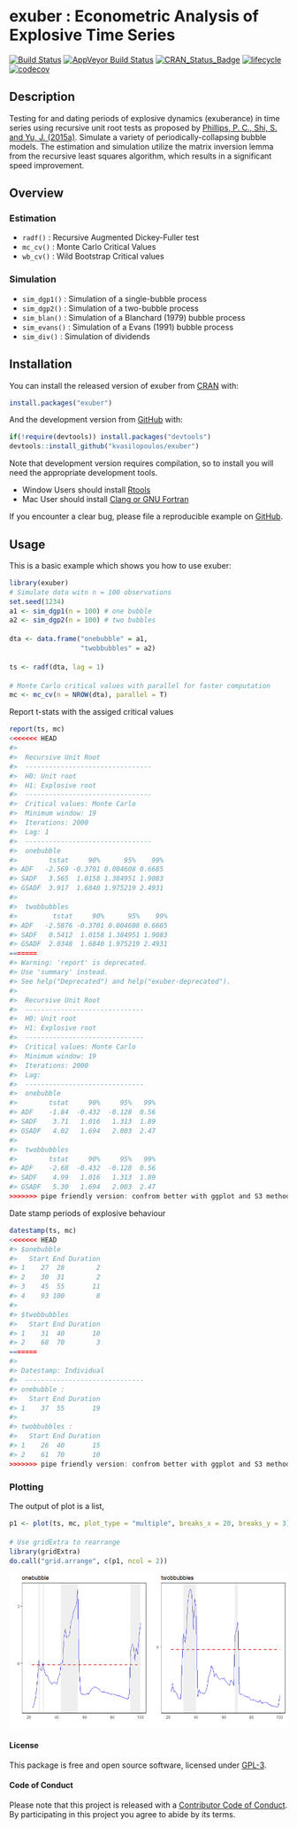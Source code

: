
<!-- README.md is generated from README.Rmd. Please edit that file -->

# exuber : Econometric Analysis of Explosive Time Series

[![Build
Status](https://travis-ci.org/kvasilopoulos/exuber.svg?branch=master)](https://travis-ci.org/kvasilopoulos/exuber)
[![AppVeyor Build
Status](https://ci.appveyor.com/api/projects/status/github/kvasilopoulos/exuber?branch=master&svg=true)](https://ci.appveyor.com/project/kvasilopoulos/exuber)
[![CRAN\_Status\_Badge](http://www.r-pkg.org/badges/version/exuber)](https://cran.r-project.org/package=exuber)
[![lifecycle](https://img.shields.io/badge/lifecycle-maturing-blue.svg)](https://www.tidyverse.org/lifecycle/#maturing)
[![codecov](https://codecov.io/gh/kvasilopoulos/exuber/branch/master/graph/badge.svg)](https://codecov.io/gh/kvasilopoulos/exuber)

## Description

Testing for and dating periods of explosive dynamics (exuberance) in
time series using recursive unit root tests as proposed by [Phillips, P.
C., Shi, S. and Yu, J. (2015a)](https://doi.org/10.1111/iere.12132).
Simulate a variety of periodically-collapsing bubble models. The
estimation and simulation utilize the matrix inversion lemma from the
recursive least squares algorithm, which results in a significant speed
improvement.

## Overview

### Estimation

  - `radf()` : Recursive Augmented Dickey-Fuller test
  - `mc_cv()` : Monte Carlo Critical Values
  - `wb_cv()` : Wild Bootstrap Critical values

### Simulation

  - `sim_dgp1()` : Simulation of a single-bubble process
  - `sim_dgp2()` : Simulation of a two-bubble process
  - `sim_blan()` : Simulation of a Blanchard (1979) bubble process
  - `sim_evans()` : Simulation of a Evans (1991) bubble process
  - `sim_div()` : Simulation of dividends

## Installation

You can install the released version of exuber from
[CRAN](https://CRAN.R-project.org) with:

``` r
install.packages("exuber")
```

And the development version from [GitHub](https://github.com/) with:

``` r
if(!require(devtools)) install.packages("devtools")
devtools::install_github("kvasilopoulos/exuber")
```

Note that development version requires compilation, so to install you
will need the appropriate development tools.

  - Window Users should install
    [Rtools](https://cran.r-project.org/bin/windows/Rtools/)
  - Mac User should install [Clang or GNU
    Fortran](https://cran.r-project.org/bin/macosx/tools/)

If you encounter a clear bug, please file a reproducible example on
[GitHub](https://github.com/kvasilopoulos/exuber/issues).

## Usage

This is a basic example which shows you how to use exuber:

``` r
library(exuber)
# Simulate data witn n = 100 observations
set.seed(1234)
a1 <- sim_dgp1(n = 100) # one bubble
a2 <- sim_dgp2(n = 100) # two bubbles

dta <- data.frame("onebubble" = a1, 
                  "twobbubbles" = a2)

ts <- radf(dta, lag = 1)

# Monte Carlo critical values with parallel for faster computation
mc <- mc_cv(n = NROW(dta), parallel = T)
```

Report t-stats with the assiged critical values

``` r
report(ts, mc)
<<<<<<< HEAD
#> 
#>  Recursive Unit Root
#>  --------------------------------
#>  H0: Unit root
#>  H1: Explosive root
#>  --------------------------------
#>  Critical values: Monte Carlo 
#>  Minimum window: 19 
#>  Iterations: 2000 
#>  Lag: 1 
#>  --------------------------------
#>  onebubble 
#>        tstat     90%      95%    99%
#> ADF   -2.569 -0.3701 0.004608 0.6685
#> SADF   3.565  1.0158 1.384951 1.9083
#> GSADF  3.917  1.6840 1.975219 2.4931
#> 
#>  twobbubbles 
#>         tstat     90%      95%    99%
#> ADF   -2.5876 -0.3701 0.004608 0.6685
#> SADF   0.5412  1.0158 1.384951 1.9083
#> GSADF  2.0348  1.6840 1.975219 2.4931
=======
#> Warning: 'report' is deprecated.
#> Use 'summary' instead.
#> See help("Deprecated") and help("exuber-deprecated").
#> 
#>  Recursive Unit Root
#>  ------------------------------
#>  H0: Unit root
#>  H1: Explosive root
#>  ------------------------------
#>  Critical values: Monte Carlo 
#>  Minimum window: 19 
#>  Iterations: 2000 
#>  Lag: 
#>  ------------------------------
#>  onebubble 
#>        tstat     90%     95%   99%
#> ADF    -1.84  -0.432  -0.128  0.56
#> SADF    3.71   1.016   1.313  1.89
#> GSADF   4.02   1.694   2.003  2.47
#> 
#>  twobbubbles 
#>        tstat     90%     95%   99%
#> ADF    -2.68  -0.432  -0.128  0.56
#> SADF    4.99   1.016   1.313  1.89
#> GSADF   5.30   1.694   2.003  2.47
>>>>>>> pipe friendly version: confrom better with ggplot and S3 methods
```

Date stamp periods of explosive behaviour

``` r
datestamp(ts, mc)
<<<<<<< HEAD
#> $onebubble
#>   Start End Duration
#> 1    27  28        2
#> 2    30  31        2
#> 3    45  55       11
#> 4    93 100        8
#> 
#> $twobbubbles
#>   Start End Duration
#> 1    31  40       10
#> 2    68  70        3
=======
#> 
#> Datestamp: Individual
#>  ------------------------------
#> onebubble :
#>   Start End Duration
#> 1    37  55       19
#> 
#> twobbubbles :
#>   Start End Duration
#> 1    26  40       15
#> 2    61  70       10
>>>>>>> pipe friendly version: confrom better with ggplot and S3 methods
```

### Plotting

The output of plot is a list,

``` r
p1 <- plot(ts, mc, plot_type = "multiple", breaks_x = 20, breaks_y = 3)

# Use gridExtra to rearrange
library(gridExtra)
do.call("grid.arrange", c(p1, ncol = 2))
```

<img src="inst/figures/readme.png" width="900"/>

#### License

This package is free and open source software, licensed under
[GPL-3](https://github.com/kvasilopoulos/exuber/blob/master/LICENSE).

#### Code of Conduct

Please note that this project is released with a [Contributor Code of
Conduct](https://github.com/kvasilopoulos/exuber/blob/master/CONDUCT.md).
By participating in this project you agree to abide by its terms.
